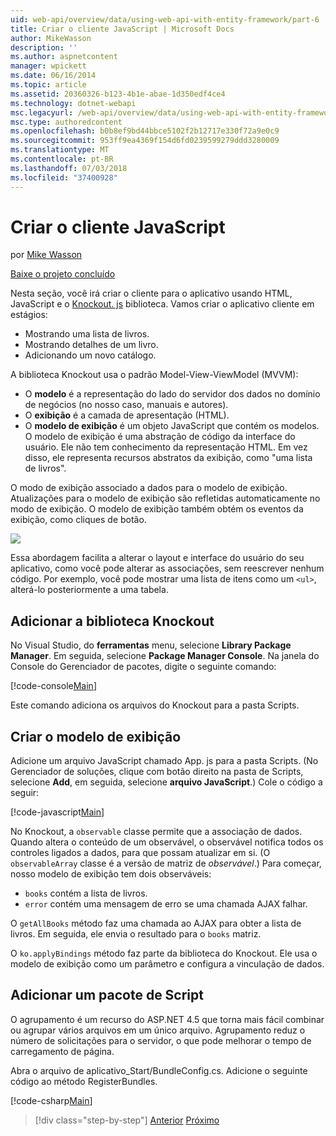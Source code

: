 ```yaml
---
uid: web-api/overview/data/using-web-api-with-entity-framework/part-6
title: Criar o cliente JavaScript | Microsoft Docs
author: MikeWasson
description: ''
ms.author: aspnetcontent
manager: wpickett
ms.date: 06/16/2014
ms.topic: article
ms.assetid: 20360326-b123-4b1e-abae-1d350edf4ce4
ms.technology: dotnet-webapi
msc.legacyurl: /web-api/overview/data/using-web-api-with-entity-framework/part-6
msc.type: authoredcontent
ms.openlocfilehash: b0b8ef9bd44bbce5102f2b12717e330f72a9e0c9
ms.sourcegitcommit: 953ff9ea4369f154d6fd0239599279ddd3280009
ms.translationtype: MT
ms.contentlocale: pt-BR
ms.lasthandoff: 07/03/2018
ms.locfileid: "37400928"
---
```

<a name="create-the-javascript-client"></a>Criar o cliente JavaScript
====================
por [Mike Wasson](https://github.com/MikeWasson)

[Baixe o projeto concluído](https://github.com/MikeWasson/BookService)

Nesta seção, você irá criar o cliente para o aplicativo usando HTML, JavaScript e o [Knockout. js](http://knockoutjs.com/) biblioteca. Vamos criar o aplicativo cliente em estágios:

- Mostrando uma lista de livros.
- Mostrando detalhes de um livro.
- Adicionando um novo catálogo.

A biblioteca Knockout usa o padrão Model-View-ViewModel (MVVM):

- O **modelo** é a representação do lado do servidor dos dados no domínio de negócios (no nosso caso, manuais e autores).
- O **exibição** é a camada de apresentação (HTML).
- O **modelo de exibição** é um objeto JavaScript que contém os modelos. O modelo de exibição é uma abstração de código da interface do usuário. Ele não tem conhecimento da representação HTML. Em vez disso, ele representa recursos abstratos da exibição, como &quot;uma lista de livros&quot;.

O modo de exibição associado a dados para o modelo de exibição. Atualizações para o modelo de exibição são refletidas automaticamente no modo de exibição. O modelo de exibição também obtém os eventos da exibição, como cliques de botão.

![](part-6/_static/image1.png)

Essa abordagem facilita a alterar o layout e interface do usuário do seu aplicativo, como você pode alterar as associações, sem reescrever nenhum código. Por exemplo, você pode mostrar uma lista de itens como um `<ul>`, alterá-lo posteriormente a uma tabela.

## <a name="add-the-knockout-library"></a>Adicionar a biblioteca Knockout

No Visual Studio, do **ferramentas** menu, selecione **Library Package Manager**. Em seguida, selecione **Package Manager Console**. Na janela do Console do Gerenciador de pacotes, digite o seguinte comando:

[!code-console[Main](part-6/samples/sample1.cmd)]

Este comando adiciona os arquivos do Knockout para a pasta Scripts.

## <a name="create-the-view-model"></a>Criar o modelo de exibição

Adicione um arquivo JavaScript chamado App. js para a pasta Scripts. (No Gerenciador de soluções, clique com botão direito na pasta de Scripts, selecione **Add**, em seguida, selecione **arquivo JavaScript**.) Cole o código a seguir:

[!code-javascript[Main](part-6/samples/sample2.js)]

No Knockout, a `observable` classe permite que a associação de dados. Quando altera o conteúdo de um observável, o observável notifica todos os controles ligados a dados, para que possam atualizar em si. (O `observableArray` classe é a versão de matriz de *observável*.) Para começar, nosso modelo de exibição tem dois observáveis:

- `books` contém a lista de livros.
- `error` contém uma mensagem de erro se uma chamada AJAX falhar.

O `getAllBooks` método faz uma chamada ao AJAX para obter a lista de livros. Em seguida, ele envia o resultado para o `books` matriz.

O `ko.applyBindings` método faz parte da biblioteca do Knockout. Ele usa o modelo de exibição como um parâmetro e configura a vinculação de dados.

## <a name="add-a-script-bundle"></a>Adicionar um pacote de Script

O agrupamento é um recurso do ASP.NET 4.5 que torna mais fácil combinar ou agrupar vários arquivos em um único arquivo. Agrupamento reduz o número de solicitações para o servidor, o que pode melhorar o tempo de carregamento de página.

Abra o arquivo de aplicativo\_Start/BundleConfig.cs. Adicione o seguinte código ao método RegisterBundles.

[!code-csharp[Main](part-6/samples/sample3.cs)]

> [!div class="step-by-step"]
> [Anterior](part-5.md)
> [Próximo](part-7.md)
